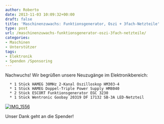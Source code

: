 ```yaml
---
author: Roberto
date: 2013-11-03 10:09:32+00:00
draft: false
title: 'Maschinenzuwachs: Funktionsgenerator, Oszi + 3fach-Netzteile'
type: post
url: /maschinenzuwachs-funktionsgenerator-oszi-3fach-netzteile/
categories:
- Maschinen
- Unterstützer
tags:
- Elektronik
- Spenden /Sponsoring
---
```


Nachwuchs! Wir begrüßen unsere Neuzugänge im Elektronikbereich:



	  * 1 Stück HAMEG 30MHz 2-Kanal Oszilloskop HM303-4
	  * 1 Stück HAMEG Doppel-Triple Power Supply HM8040
	  * 2 Stück ESCORT Funktionsgenerator EGC 3230
	  * 1 Stück Wentronic Goobay 20319 DF 17132 SB-3A LED-Netzteil

<!-- more -->

[![IMG_1556](/wp-content/uploads/2013/10/IMG_1556-1024x680.jpg)
](/wp-content/uploads/2013/10/IMG_1556.jpg)

Unser Dank geht an die Spender!
